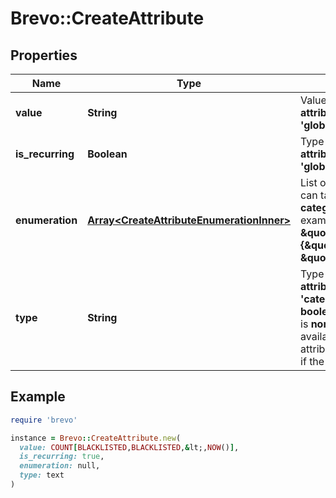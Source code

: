 # Brevo::CreateAttribute

## Properties

| Name | Type | Description | Notes |
| ---- | ---- | ----------- | ----- |
| **value** | **String** | Value of the attribute. **Use only if the attribute&#39;s category is &#39;calculated&#39; or &#39;global&#39;**  | [optional] |
| **is_recurring** | **Boolean** | Type of the attribute. **Use only if the attribute&#39;s category is &#39;calculated&#39; or &#39;global&#39;**  | [optional] |
| **enumeration** | [**Array&lt;CreateAttributeEnumerationInner&gt;**](CreateAttributeEnumerationInner.md) | List of values and labels that the attribute can take. **Use only if the attribute&#39;s category is \&quot;category\&quot;**. For example: **[{\&quot;value\&quot;:1, \&quot;label\&quot;:\&quot;male\&quot;}, {\&quot;value\&quot;:2, \&quot;label\&quot;:\&quot;female\&quot;}]**  | [optional] |
| **type** | **String** | Type of the attribute. **Use only if the attribute&#39;s category is &#39;normal&#39;, &#39;category&#39; or &#39;transactional&#39;** Type **boolean** is only available if the category is **normal** attribute Type **id** is only available if the category is **transactional** attribute Type **category** is only available if the category is **category** attribute  | [optional] |

## Example

```ruby
require 'brevo'

instance = Brevo::CreateAttribute.new(
  value: COUNT[BLACKLISTED,BLACKLISTED,&lt;,NOW()],
  is_recurring: true,
  enumeration: null,
  type: text
)
```

